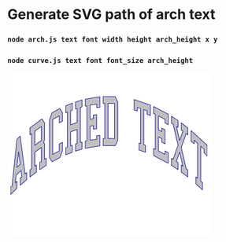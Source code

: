 # Generate SVG path of arch text

### `node arch.js text font width height arch_height x y`

### `node curve.js text font font_size arch_height`

<img src="https://github.com/bran0/arch-text-svg/blob/master/arched%20text.png" />
